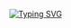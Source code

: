 <a href="https://git.io/typing-svg"><img src="https://readme-typing-svg.demolab.com?font=Fira+Code&pause=1000&color=18F73B&center=true&vCenter=true&width=435&lines=Hi!+I'm+locvltypes;Full+stack+developer;Always+learning+new+things;Website+developer" alt="Typing SVG" /></a>
